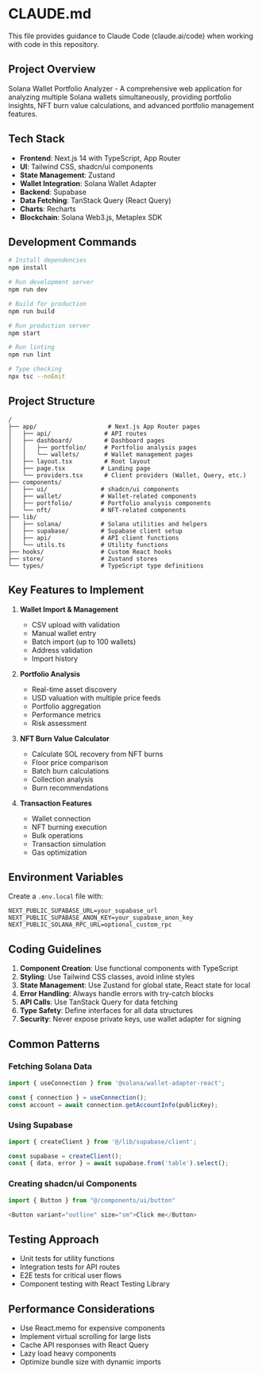 # CLAUDE.md

This file provides guidance to Claude Code (claude.ai/code) when working with code in this repository.

## Project Overview

Solana Wallet Portfolio Analyzer - A comprehensive web application for analyzing multiple Solana wallets simultaneously, providing portfolio insights, NFT burn value calculations, and advanced portfolio management features.

## Tech Stack

- **Frontend**: Next.js 14 with TypeScript, App Router
- **UI**: Tailwind CSS, shadcn/ui components
- **State Management**: Zustand
- **Wallet Integration**: Solana Wallet Adapter
- **Backend**: Supabase
- **Data Fetching**: TanStack Query (React Query)
- **Charts**: Recharts
- **Blockchain**: Solana Web3.js, Metaplex SDK

## Development Commands

```bash
# Install dependencies
npm install

# Run development server
npm run dev

# Build for production
npm run build

# Run production server
npm start

# Run linting
npm run lint

# Type checking
npx tsc --noEmit
```

## Project Structure

```
/
├── app/                    # Next.js App Router pages
│   ├── api/               # API routes
│   ├── dashboard/         # Dashboard pages
│   │   ├── portfolio/     # Portfolio analysis pages
│   │   └── wallets/       # Wallet management pages
│   ├── layout.tsx         # Root layout
│   ├── page.tsx          # Landing page
│   └── providers.tsx      # Client providers (Wallet, Query, etc.)
├── components/
│   ├── ui/               # shadcn/ui components
│   ├── wallet/           # Wallet-related components
│   ├── portfolio/        # Portfolio analysis components
│   └── nft/              # NFT-related components
├── lib/
│   ├── solana/           # Solana utilities and helpers
│   ├── supabase/         # Supabase client setup
│   ├── api/              # API client functions
│   └── utils.ts          # Utility functions
├── hooks/                # Custom React hooks
├── store/                # Zustand stores
└── types/                # TypeScript type definitions
```

## Key Features to Implement

1. **Wallet Import & Management**
   - CSV upload with validation
   - Manual wallet entry
   - Batch import (up to 100 wallets)
   - Address validation
   - Import history

2. **Portfolio Analysis**
   - Real-time asset discovery
   - USD valuation with multiple price feeds
   - Portfolio aggregation
   - Performance metrics
   - Risk assessment

3. **NFT Burn Value Calculator**
   - Calculate SOL recovery from NFT burns
   - Floor price comparison
   - Batch burn calculations
   - Collection analysis
   - Burn recommendations

4. **Transaction Features**
   - Wallet connection
   - NFT burning execution
   - Bulk operations
   - Transaction simulation
   - Gas optimization

## Environment Variables

Create a `.env.local` file with:
```
NEXT_PUBLIC_SUPABASE_URL=your_supabase_url
NEXT_PUBLIC_SUPABASE_ANON_KEY=your_supabase_anon_key
NEXT_PUBLIC_SOLANA_RPC_URL=optional_custom_rpc
```

## Coding Guidelines

1. **Component Creation**: Use functional components with TypeScript
2. **Styling**: Use Tailwind CSS classes, avoid inline styles
3. **State Management**: Use Zustand for global state, React state for local
4. **Error Handling**: Always handle errors with try-catch blocks
5. **API Calls**: Use TanStack Query for data fetching
6. **Type Safety**: Define interfaces for all data structures
7. **Security**: Never expose private keys, use wallet adapter for signing

## Common Patterns

### Fetching Solana Data
```typescript
import { useConnection } from '@solana/wallet-adapter-react';

const { connection } = useConnection();
const account = await connection.getAccountInfo(publicKey);
```

### Using Supabase
```typescript
import { createClient } from '@/lib/supabase/client';

const supabase = createClient();
const { data, error } = await supabase.from('table').select();
```

### Creating shadcn/ui Components
```typescript
import { Button } from "@/components/ui/button"

<Button variant="outline" size="sm">Click me</Button>
```

## Testing Approach

- Unit tests for utility functions
- Integration tests for API routes
- E2E tests for critical user flows
- Component testing with React Testing Library

## Performance Considerations

- Use React.memo for expensive components
- Implement virtual scrolling for large lists
- Cache API responses with React Query
- Lazy load heavy components
- Optimize bundle size with dynamic imports